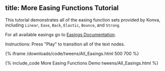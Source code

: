 title: More Easing Functions Tutorial
---

This tutorial demonstrates all of the easing function sets provided by Konva,
including `Linear`, `Ease`, `Back`, `Elastic`, `Bounce`, and `Strong`.

For all available easings go to [Easings Documentation](http://konvajs.github.io/api/Konva.Easing.html).

Instructions: Press "Play" to transition all of the text nodes.

{% iframe /downloads/code/tweens/All_Easings.html 500 700 %}

{% include_code More Easing Functions Demo tweens/All_Easings.html %}
